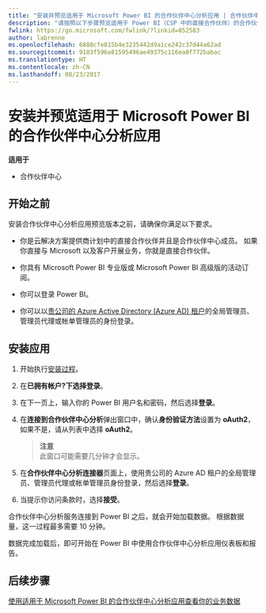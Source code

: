 ```yaml
---
title: "安装并预览适用于 Microsoft Power BI 的合作伙伴中心分析应用 | 合作伙伴中心"
description: "请按照以下步骤预览适用于 Power BI（CSP 中的直接合作伙伴）的合作伙伴中心分析应用。"
fwlink: https://go.microsoft.com/fwlink/?linkid=852583
author: labrenne
ms.openlocfilehash: 6888cfe815b4e3235442d9a1ce242c37d44a62ad
ms.sourcegitcommit: 9183f596e81595496ae49375c116ea0f772babac
ms.translationtype: HT
ms.contentlocale: zh-CN
ms.lasthandoff: 08/23/2017
---
```

# <a name="install-and-preview-the-partner-center-analytics-app-for-microsoft-power-bi"></a>安装并预览适用于 Microsoft Power BI 的合作伙伴中心分析应用

**适用于**

-   合作伙伴中心

## <a name="before-you-begin"></a>开始之前

安装合作伙伴中心分析应用预览版本之前，请确保你满足以下要求。

-   你是云解决方案提供商计划中的直接合作伙伴并且是合作伙伴中心成员。 如果你直接与 Microsoft 以及客户开展业务，你就是直接合作伙伴。

-   你具有 Microsoft Power BI 专业版或 Microsoft Power BI 高级版的活动订阅。

-   你可以登录 Power BI。

-   你可以以[贵公司的 Azure Active Directory (Azure AD) 租户](azure-active-directory-tenants-and-partner-center.md)的全局管理员、管理员代理或帐单管理员的身份登录。

## <a name="to-install-the-app"></a>安装应用

1. 开始执行[安装过程](https://app.powerbi.com/getdata/services/partneranalytics?cpcode=PartnerCenterAnalytics&getDataForceConnect=true&alwaysPromptForContentProviderCreds=true)。

2. 在**已拥有帐户?**下选择**登录**。 

3.  在下一页上，输入你的 Power BI 用户名和密码，然后选择**登录**。 

4.  在**连接到合作伙伴中心分析**弹出窗口中，确认**身份验证方法**设置为 **oAuth2**，如果不是，请从列表中选择 **oAuth2**。 

    >**注意**<br> 此窗口可能需要几分钟才会显示。

5.  在**合作伙伴中心分析连接器**页面上，使用贵公司的 Azure AD 租户的全局管理员、管理员代理或帐单管理员身份登录，然后选择**登录**。
 
6.  当提示你访问条款时，选择**接受**。 

合作伙伴中心分析服务连接到 Power BI 之后，就会开始加载数据。 根据数据量，这一过程最多需要 10 分钟。 

数据完成加载后，即可开始在 Power BI 中使用合作伙伴中心分析应用仪表板和报告。

## <a name="next-steps"></a>后续步骤

[使用适用于 Microsoft Power BI 的合作伙伴中心分析应用查看你的业务数据](power-bi-app-for-direct-partners-use.md)
